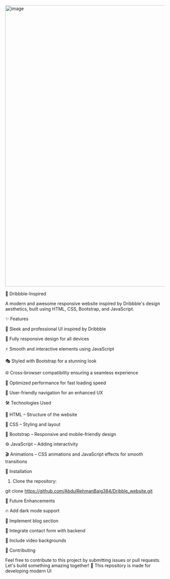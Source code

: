 <img width="1868" height="887" alt="image" src="https://github.com/user-attachments/assets/27886d08-be16-4dbd-ae07-62c91b130b8f" />

🚀 Dribbble-Inspired 

A modern and awesome responsive website inspired by Dribbble's design aesthetics, built using HTML, CSS, Bootstrap, and JavaScript.

✨ Features

🎨 Sleek and professional UI inspired by Dribbble

📱 Fully responsive design for all devices

⚡ Smooth and interactive elements using JavaScript

🎭 Styled with Bootstrap for a stunning look

🌐 Cross-browser compatibility ensuring a seamless experience

🚀 Optimized performance for fast loading speed

🎯 User-friendly navigation for an enhanced UX


🛠 Technologies Used

🧱 HTML – Structure of the website

🎨 CSS – Styling and layout

📌 Bootstrap – Responsive and mobile-friendly design

⚙ JavaScript – Adding interactivity

🎬 Animations – CSS animations and JavaScript effects for smooth transitions


🚀 Installation

1. Clone the repository:

git clone https://github.com/AbdulRehmanBaig384/Dribble_website.git

📌 Future Enhancements

🔥 Add dark mode support

📝 Implement blog section

📧 Integrate contact form with backend

🎥 Include video backgrounds


🤝 Contributing

Feel free to contribute to this project by submitting issues or pull requests. Let's build something amazing together! 🚀
This repository is made for developing modern UI

